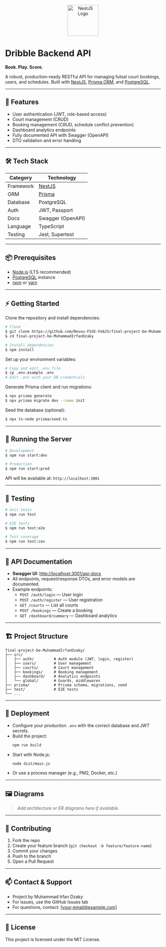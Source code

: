 <p align="center">
  <img src="https://nestjs.com/img/logo-small.svg" width="100" alt="NestJS Logo" />
</p>

# Dribble Backend API

**Book. Play. Score.**

A robust, production-ready RESTful API for managing futsal court bookings, users, and schedules. Built with [NestJS](https://nestjs.com/), [Prisma ORM](https://www.prisma.io/), and [PostgreSQL](https://www.postgresql.org/).

---

## 🚀 Features
- User authentication (JWT, role-based access)
- Court management (CRUD)
- Booking management (CRUD, schedule conflict prevention)
- Dashboard analytics endpoints
- Fully documented API with Swagger (OpenAPI)
- DTO validation and error handling

---

## 🛠️ Tech Stack
| Category      | Technology         |
|---------------|-------------------|
| Framework     | [NestJS](https://nestjs.com/) |
| ORM           | [Prisma](https://www.prisma.io/) |
| Database      | PostgreSQL        |
| Auth          | JWT, Passport     |
| Docs          | Swagger (OpenAPI) |
| Language      | TypeScript        |
| Testing       | Jest, Supertest   |

---

## 📦 Prerequisites
- [Node.js](https://nodejs.org/) (LTS recommended)
- [PostgreSQL](https://www.postgresql.org/) instance
- [npm](https://www.npmjs.com/) or [yarn](https://yarnpkg.com/)

---

## ⚡ Getting Started

Clone the repository and install dependencies:
```bash
# Clone
$ git clone https://github.com/Revou-FSSE-Feb25/final-project-be-MuhammadIrfanDzaky.git
$ cd final-project-be-MuhammadIrfanDzaky

# Install dependencies
$ npm install
```

Set up your environment variables:
```bash
# Copy and edit .env file
$ cp .env.example .env
# Edit .env with your DB credentials
```

Generate Prisma client and run migrations:
```bash
$ npx prisma generate
$ npx prisma migrate dev --name init
```

Seed the database (optional):
```bash
$ npx ts-node prisma/seed.ts
```

---

## 🏃 Running the Server

```bash
# Development
$ npm run start:dev

# Production
$ npm run start:prod
```

API will be available at: `http://localhost:3001`

---

## 🧪 Testing

```bash
# Unit tests
$ npm run test

# E2E tests
$ npm run test:e2e

# Test coverage
$ npm run test:cov
```

---

## 📖 API Documentation

- **Swagger UI:** [http://localhost:3001/api-docs](http://localhost:3001/api-docs)
- All endpoints, request/response DTOs, and error models are documented.
- Example endpoints:
  - `POST /auth/login` — User login
  - `POST /auth/register` — User registration
  - `GET /courts` — List all courts
  - `POST /bookings` — Create a booking
  - `GET /dashboard/summary` — Dashboard analytics

---

## 🏗️ Project Structure

```
final-project-be-MuhammadIrfanDzaky/
├── src/
│   ├── auth/         # Auth module (JWT, login, register)
│   ├── users/        # User management
│   ├── courts/       # Court management
│   ├── bookings/     # Booking management
│   ├── dashboard/    # Analytics endpoints
│   └── global/       # Guards, middlewares
├── prisma/           # Prisma schema, migrations, seed
├── test/             # E2E tests
└── ...
```

---

## 🚀 Deployment

- Configure your production `.env` with the correct database and JWT secrets.
- Build the project:
  ```bash
  npm run build
  ```
- Start with Node.js:
  ```bash
  node dist/main.js
  ```
- Or use a process manager (e.g., PM2, Docker, etc.)

---

## 🖼️ Diagrams

> _Add architecture or ER diagrams here if available._

---

## 🤝 Contributing

1. Fork the repo
2. Create your feature branch (`git checkout -b feature/feature-name`)
3. Commit your changes
4. Push to the branch
5. Open a Pull Request

---

## 📫 Contact & Support
- Project by Muhammad Irfan Dzaky
- For issues, use the GitHub Issues tab
- For questions, contact: [your-email@example.com]

---

## 📝 License

This project is licensed under the MIT License.
